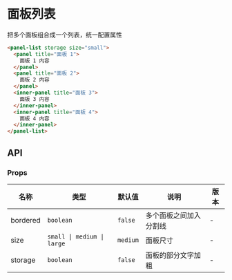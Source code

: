 # 面板列表

把多个面板组合成一个列表，统一配置属性

```html
<panel-list storage size="small">
  <panel title="面板 1">
    面板 1 内容
  </panel>
  <panel title="面板 2">
    面板 2 内容
  </panel>
  <inner-panel title="面板 3">
    面板 3 内容
  </inner-panel>
  <inner-panel title="面板 4">
    面板 4 内容
  </inner-panel>
</panel-list>
```

## API
### Props
|名称|类型|默认值|说明|版本|
|-|-|-|-|-|
|bordered|`boolean`|`false`|多个面板之间加入分割线|-|
|size|`small \| medium \| large`|`medium`|面板尺寸|-|
|storage|`boolean`|`false`|面板的部分文字加粗|-|